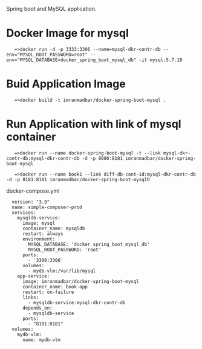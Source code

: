  Spring boot and MySQL application.


Docker Image for mysql
=======================
       =>docker run -d -p 3333:3306 --name=mysql-dkr-contr-db --env="MYSQL_ROOT_PASSWORD=root" --env="MYSQL_DATABASE=docker_spring_boot_mysql_db" -it mysql:5.7.18


Buid Application Image
=======================
       =>docker build -t imranmadbar/docker-spring-boot-mysql .


Run Application with link of mysql container
=======================
       =>docker run --name docker-spring-boot-mysql -t --link mysql-dkr-contr-db:mysql-dkr-contr-db -d -p 8080:8181 imranmadbar/docker-spring-boot-mysql
       
       =>docker run --name book1 --link diff-db-cont-id:mysql-dkr-contr-db  -d -p 8181:8181 imranmadbar/docker-spring-boot-mysqlD
       
 
docker-compose.yml

      version: "3.9"
      name: simple-composer-prod
      services:
        mysqldb-service:
          image: mysql
          container_name: mysqldb
          restart: always
          environment:
            MYSQL_DATABASE: 'docker_spring_boot_mysql_db'
            MYSQL_ROOT_PASSWORD: 'root'
          ports:
            - '3306:3306'
          volumes:
            - mydb-vlm:/var/lib/mysql
        app-service:
          image: imranmadbar/docker-spring-boot-mysql
          container_name: book-app
          restart: on-failure
          links:
            - mysqldb-service:mysql-dkr-contr-db 
          depends_on:
            - mysqldb-service
          ports:
            - "8181:8181" 
      volumes:
        mydb-vlm:
          name: mydb-vlm
          

